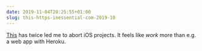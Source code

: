 ```yaml
---
date: 2019-11-04T20:25:55+01:00
slug: this-https-inessential-com-2019-10
---
```

[This](https://inessential.com/2019/10/06/dealing_with_entitlements_capabilities_p) has twice led me to abort iOS projects. It feels like *work* more than e.g. a web app with Heroku.

